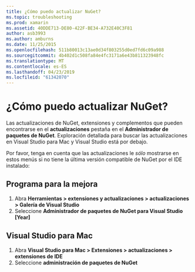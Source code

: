 ```yaml
---
title: ¿Cómo puedo actualizar NuGet?
ms.topic: troubleshooting
ms.prod: xamarin
ms.assetid: 40DDE713-DE80-422F-BE34-A732E40C3F81
author: asb3993
ms.author: amburns
ms.date: 11/25/2015
ms.openlocfilehash: 511b80013c13ae0d34f803255d0ed7fd6c09a988
ms.sourcegitcommit: 4b402d1c508fa84e4fc3171a6e43b811323948fc
ms.translationtype: MT
ms.contentlocale: es-ES
ms.lasthandoff: 04/23/2019
ms.locfileid: "61342070"
---
```

# <a name="how-can-i-update-nuget"></a>¿Cómo puedo actualizar NuGet?

Las actualizaciones de NuGet, extensiones y complementos que pueden encontrarse en el **actualizaciones** pestaña en el **Administrador de paquetes de NuGet**. Exploración detallada para buscar las actualizaciones en Visual Studio para Mac y Visual Studio está por debajo. 

Por favor, tenga en cuenta que las actualizaciones le *sólo* mostrarse en estos menús si no tiene la última versión compatible de NuGet por el IDE instalado:

## <a name="visual-studio"></a>Programa para la mejora
1. Abra **Herramientas > extensiones y actualizaciones > actualizaciones > Galería de Visual Studio**
2. Seleccione **Administrador de paquetes de NuGet para Visual Studio [Year]**

## <a name="visual-studio-for-mac"></a>Visual Studio para Mac

1. Abra **Visual Studio para Mac > Extensiones > actualizaciones > extensiones de IDE**
2. Seleccione **administración de paquetes de NuGet**

